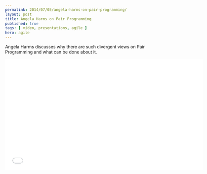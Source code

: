 ```yaml
---
permalink: 2014/07/05/angela-harms-on-pair-programming/
layout: post
title: Angela Harms on Pair Programming
published: true
tags: [ video, presentations, agile ]
hero: agile
---
```


Angela Harms discusses why there are such divergent views on Pair Programming 
and what can be done about it.

<iframe width="640" height="360" src="//www.youtube.com/embed/OQXEzwXtzJ8?feature=player_detailpage" frameborder="0" allowfullscreen></iframe>

